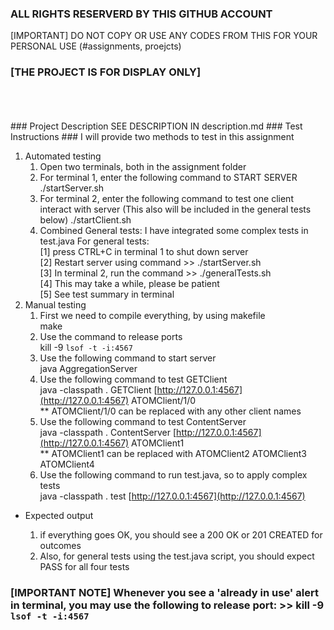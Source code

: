 ### ALL RIGHTS RESERVERD BY THIS GITHUB ACCOUNT

[IMPORTANT] DO NOT COPY OR USE ANY CODES FROM THIS FOR YOUR PERSONAL USE (#assignments, proejcts)
<br>
### [THE PROJECT IS FOR DISPLAY ONLY] ###
<br>
<br>
<br>
### Project Description
SEE DESCRIPTION IN description.md
### Test Instructions ###
I will provide two methods to test in this assignment

1. Automated testing
   1. Open two terminals, both in the assignment folder
   2. For terminal 1, enter the following command to START SERVER
            ./startServer.sh
   3. For terminal 2, enter the following command to test one client interact with server
      (This also will be included in the general tests below)
            ./startClient.sh
   4. Combined General tests: I have integrated some complex tests in test.java
      For general tests:<br>
      [1] press CTRL+C in terminal 1 to shut down server<br>
      [2] Restart server using command >> ./startServer.sh<br>
      [3] In terminal 2, run the command >> ./generalTests.sh<br>
      [4] This may take a while, please be patient<br>
      [5] See test summary in terminal<br>
2. Manual testing<br>
   1. First we need to compile everything, by using makefile<br>
            make<br>
   2. Use the command to release ports<br>
            kill -9 `lsof -t -i:4567`<br>
   3. Use the following command to start server<br>
            java AggregationServer<br>
   4. Use the following command to test GETClient<br>
            java -classpath . GETClient [http://127.0.0.1:4567](http://127.0.0.1:4567) ATOMClient/1/0<br>
       ** ATOMClient/1/0 can be replaced with any other client names<br>
   5. Use the following command to test ContentServer<br>
            java -classpath . ContentServer [http://127.0.0.1:4567](http://127.0.0.1:4567) ATOMClient1<br>
       ** ATOMClient1 can be replaced with ATOMClient2 ATOMClient3 ATOMClient4<br>
   6. Use the following command to run test.java, so to apply complex tests<br>
            java -classpath . test [http://127.0.0.1:4567](http://127.0.0.1:4567)<br>

* Expected output<br>
  
  1. if everything goes OK, you should see a 200 OK or 201 CREATED for outcomes<br>
  2. Also, for general tests using the test.java script, you should expect PASS for all four tests

### [IMPORTANT NOTE] Whenever you see a 'already in use' alert in terminal, you may use the following to release port: >> kill -9 `lsof -t -i:4567`
